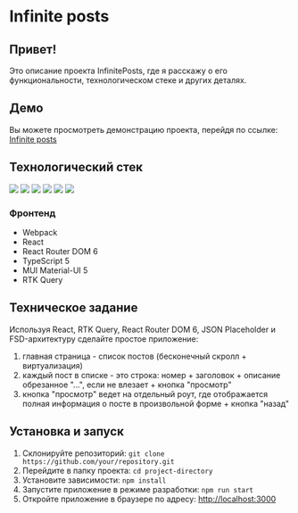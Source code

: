 # Infinite posts

## Привет!

Это описание проекта InfinitePosts, где я расскажу о его функциональности, технологическом стеке и других деталях.

## Демо

Вы можете просмотреть демонстрацию проекта, перейдя по ссылке: [Infinite posts](https://)

## Технологический стек

<img src="https://img.shields.io/badge/Webpack-464a51?style=for-the-badge&logo=webpack&logoColor=8DD6F9"/> <img src="https://img.shields.io/badge/React-464a51?style=for-the-badge&logo=react&logoColor=8DD6F9"/> <img src="https://img.shields.io/badge/React Router-464a51?style=for-the-badge&logo=react Router&logoColor=8DD6F9"/> <img src="https://img.shields.io/badge/Typescript-464a51?style=for-the-badge&logo=typescript&logoColor=8DD6F9"/> <img src="https://img.shields.io/badge/Mui-464a51?style=for-the-badge&logo=mui&logoColor=8DD6F9"/> <img src="https://img.shields.io/badge/redux-toolkit-query
"/>

### Фронтенд

- Webpack
- React
- React Router DOM 6
- TypeScript 5
- MUI Material-UI 5
- RTK Query

## Техническое задание

Используя React, RTK Query, React Router DOM 6, JSON Placeholder и FSD-архитектуру сделайте простое приложение:

1. главная страница - список постов (бесконечный скролл + виртуализация)
2. каждый пост в списке - это строка: номер + заголовок + описание обрезанное "...", если не влезает + кнопка "просмотр"
3. кнопка "просмотр" ведет на отдельный роут, где отображается полная информация о посте в произвольной форме + кнопка "назад"

## Установка и запуск

1. Склонируйте репозиторий: `git clone https://github.com/your/repository.git`
2. Перейдите в папку проекта: `cd project-directory`
3. Установите зависимости: `npm install`
4. Запустите приложение в режиме разработки: `npm run start`
5. Откройте приложение в браузере по адресу: [http://localhost:3000](http://localhost:3000)
